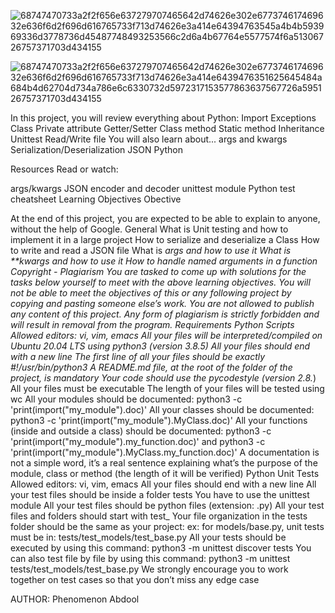![68747470733a2f2f656e637279707465642d74626e302e677374617469632e636f6d2f696d616765733f713d74626e3a414e64394763545a4b4b593969336d3778736d45487748493253566c2d6a4b67764e5577574f6a51306726757371703d434155](https://github.com/binabdool/alx-higher_level_programming/assets/121132708/549ad8dd-61d1-451f-8c99-5e5c5daf8a62)

![68747470733a2f2f656e637279707465642d74626e302e677374617469632e636f6d2f696d616765733f713d74626e3a414e6439476351625645484a684b4d62704d734a786e6c6330732d5972317153577863637567726a595126757371703d434155](https://github.com/binabdool/alx-higher_level_programming/assets/121132708/3d9b5840-30d8-4503-80cf-6f494ebdf6ba)

In this project, you will review everything about Python:
Import
Exceptions
Class
Private attribute
Getter/Setter
Class method
Static method
Inheritance
Unittest
Read/Write file
You will also learn about...
args and kwargs
Serialization/Deserialization
JSON
Python

Resources
Read or watch:

args/kwargs
JSON encoder and decoder
unittest module
Python test cheatsheet
Learning Objectives
Obective

At the end of this project, you are expected to be able to explain to anyone, without the help of Google.
General
What is Unit testing and how to implement it in a large project
How to serialize and deserialize a Class
How to write and read a JSON file
What is *args and how to use it
What is **kwargs and how to use it
How to handle named arguments in a function
Copyright - Plagiarism
You are tasked to come up with solutions for the tasks below yourself to meet with the above learning objectives.
You will not be able to meet the objectives of this or any following project by copying and pasting someone else’s work.
You are not allowed to publish any content of this project.
Any form of plagiarism is strictly forbidden and will result in removal from the program.
Requirements
Python Scripts
Allowed editors: vi, vim, emacs
All your files will be interpreted/compiled on Ubuntu 20.04 LTS using python3 (version 3.8.5)
All your files should end with a new line
The first line of all your files should be exactly #!/usr/bin/python3
A README.md file, at the root of the folder of the project, is mandatory
Your code should use the pycodestyle (version 2.8.*)
All your files must be executable
The length of your files will be tested using wc
All your modules should be documented: python3 -c 'print(import("my_module").doc)'
All your classes should be documented: python3 -c 'print(import("my_module").MyClass.doc)'
All your functions (inside and outside a class) should be documented: python3 -c 'print(import("my_module").my_function.doc)' and python3 -c 'print(import("my_module").MyClass.my_function.doc)'
A documentation is not a simple word, it’s a real sentence explaining what’s the purpose of the module, class or method (the length of it will be verified)
Python Unit Tests
Allowed editors: vi, vim, emacs
All your files should end with a new line
All your test files should be inside a folder tests
You have to use the unittest module
All your test files should be python files (extension: .py)
All your test files and folders should start with test_
Your file organization in the tests folder should be the same as your project: ex: for models/base.py, unit tests must be in: tests/test_models/test_base.py
All your tests should be executed by using this command: python3 -m unittest discover tests
You can also test file by file by using this command: python3 -m unittest tests/test_models/test_base.py
We strongly encourage you to work together on test cases so that you don’t miss any edge case

AUTHOR:
Phenomenon Abdool 
